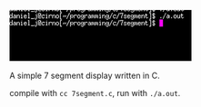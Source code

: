 ![gif example, see example.gif](example.gif)

A simple 7 segment display written in C.

compile with ````cc 7segment.c````, run with ````./a.out````.
